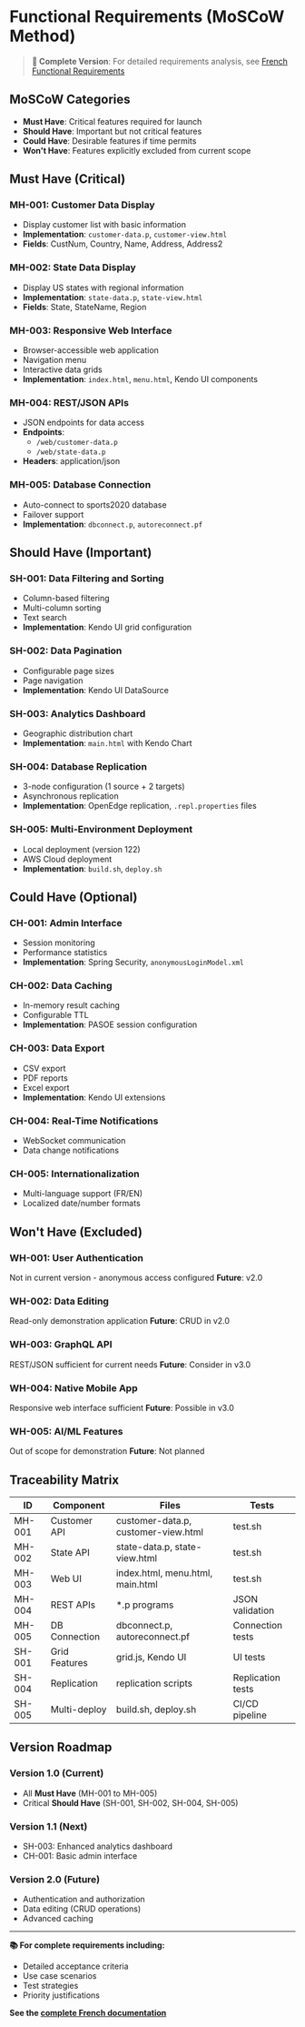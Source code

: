 # Functional Requirements (MoSCoW Method)

> **📖 Complete Version**: For detailed requirements analysis, see [French Functional Requirements](../../fr/requirements/functional-requirements.md)

## MoSCoW Categories

- **Must Have**: Critical features required for launch
- **Should Have**: Important but not critical features
- **Could Have**: Desirable features if time permits
- **Won't Have**: Features explicitly excluded from current scope

## Must Have (Critical)

### MH-001: Customer Data Display
- Display customer list with basic information
- **Implementation**: `customer-data.p`, `customer-view.html`
- **Fields**: CustNum, Country, Name, Address, Address2

### MH-002: State Data Display
- Display US states with regional information
- **Implementation**: `state-data.p`, `state-view.html`
- **Fields**: State, StateName, Region

### MH-003: Responsive Web Interface
- Browser-accessible web application
- Navigation menu
- Interactive data grids
- **Implementation**: `index.html`, `menu.html`, Kendo UI components

### MH-004: REST/JSON APIs
- JSON endpoints for data access
- **Endpoints**:
  - `/web/customer-data.p`
  - `/web/state-data.p`
- **Headers**: application/json

### MH-005: Database Connection
- Auto-connect to sports2020 database
- Failover support
- **Implementation**: `dbconnect.p`, `autoreconnect.pf`

## Should Have (Important)

### SH-001: Data Filtering and Sorting
- Column-based filtering
- Multi-column sorting
- Text search
- **Implementation**: Kendo UI grid configuration

### SH-002: Data Pagination
- Configurable page sizes
- Page navigation
- **Implementation**: Kendo UI DataSource

### SH-003: Analytics Dashboard
- Geographic distribution chart
- **Implementation**: `main.html` with Kendo Chart

### SH-004: Database Replication
- 3-node configuration (1 source + 2 targets)
- Asynchronous replication
- **Implementation**: OpenEdge replication, `.repl.properties` files

### SH-005: Multi-Environment Deployment
- Local deployment (version 122)
- AWS Cloud deployment
- **Implementation**: `build.sh`, `deploy.sh`

## Could Have (Optional)

### CH-001: Admin Interface
- Session monitoring
- Performance statistics
- **Implementation**: Spring Security, `anonymousLoginModel.xml`

### CH-002: Data Caching
- In-memory result caching
- Configurable TTL
- **Implementation**: PASOE session configuration

### CH-003: Data Export
- CSV export
- PDF reports
- Excel export
- **Implementation**: Kendo UI extensions

### CH-004: Real-Time Notifications
- WebSocket communication
- Data change notifications

### CH-005: Internationalization
- Multi-language support (FR/EN)
- Localized date/number formats

## Won't Have (Excluded)

### WH-001: User Authentication
Not in current version - anonymous access configured
**Future**: v2.0

### WH-002: Data Editing
Read-only demonstration application
**Future**: CRUD in v2.0

### WH-003: GraphQL API
REST/JSON sufficient for current needs
**Future**: Consider in v3.0

### WH-004: Native Mobile App
Responsive web interface sufficient
**Future**: Possible in v3.0

### WH-005: AI/ML Features
Out of scope for demonstration
**Future**: Not planned

## Traceability Matrix

| ID | Component | Files | Tests |
|----|-----------|-------|-------|
| MH-001 | Customer API | customer-data.p, customer-view.html | test.sh |
| MH-002 | State API | state-data.p, state-view.html | test.sh |
| MH-003 | Web UI | index.html, menu.html, main.html | test.sh |
| MH-004 | REST APIs | *.p programs | JSON validation |
| MH-005 | DB Connection | dbconnect.p, autoreconnect.pf | Connection tests |
| SH-001 | Grid Features | grid.js, Kendo UI | UI tests |
| SH-004 | Replication | replication scripts | Replication tests |
| SH-005 | Multi-deploy | build.sh, deploy.sh | CI/CD pipeline |

## Version Roadmap

### Version 1.0 (Current)
- All **Must Have** (MH-001 to MH-005)
- Critical **Should Have** (SH-001, SH-002, SH-004, SH-005)

### Version 1.1 (Next)
- SH-003: Enhanced analytics dashboard
- CH-001: Basic admin interface

### Version 2.0 (Future)
- Authentication and authorization
- Data editing (CRUD operations)
- Advanced caching

---

**📚 For complete requirements including:**
- Detailed acceptance criteria
- Use case scenarios
- Test strategies
- Priority justifications

**See the [complete French documentation](../../fr/requirements/functional-requirements.md)**
